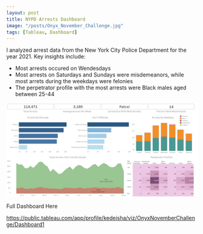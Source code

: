 ```yaml
---
layout: post
title: NYPD Arrests Dashboard
image: "/posts/Onyx_November_Challenge.jpg"
tags: [Tableau, Dashboard]
---
```


I analyzed arrest data from the New York City Police Department for the year 2021. Key insights include:
- Most arrests occured on Wendesdays
- Most arrests on Saturdays and Sundays were misdemeanors, while most arrets during the weekdays were felonies
- The perpetrator profile with the most arrests were Black males aged between 25-44

![alt text](/img/posts/Onyx_November_Challenge.jpg "November Challenge!")

Full Dashboard Here

https://public.tableau.com/app/profile/kedeisha/viz/OnyxNovemberChallenge/Dashboard1
